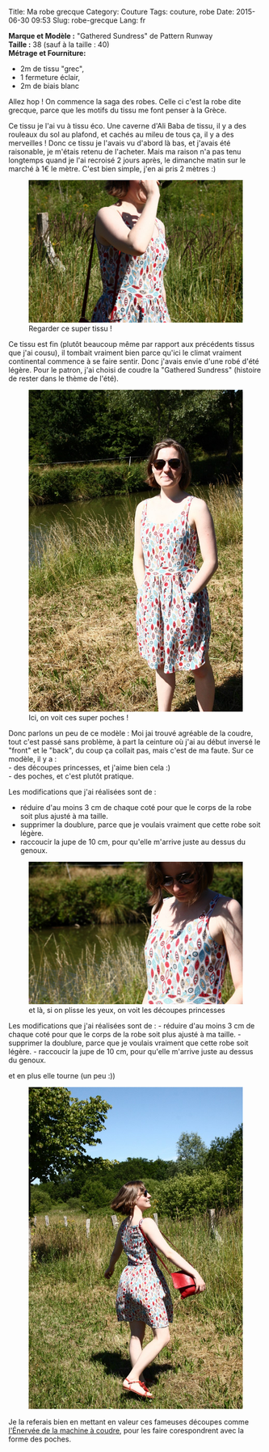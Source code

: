 Title: Ma robe grecque
Category: Couture
Tags: couture, robe
Date: 2015-06-30 09:53
Slug: robe-grecque
Lang: fr

**Marque et Modèle :** "Gathered Sundress" de Pattern Runway <br>
**Taille :** 38  (sauf à la taille : 40) <br>
**Métrage et Fourniture:** <br>
- 2m de tissu "grec", <br>
- 1 fermeture éclair, <br>
- 2m de biais blanc

Allez hop ! On commence la saga des robes. Celle ci c'est la robe dite grecque, parce que les motifs du tissu me font penser à la Grèce.

Ce tissu je l'ai vu à tissu éco. Une caverne d'Ali Baba de tissu, il y a des rouleaux du sol au plafond, et cachés au mileu de tous ça, il y a des merveilles ! 
Donc ce tissu je l'avais vu d'abord là bas, et j'avais été raisonable, je m'étais retenu de l'acheter. Mais ma raison n'a pas tenu longtemps quand je l'ai recroisé 2 jours après, le dimanche matin sur le marché à 1€ le mètre. C'est bien simple, j'en ai pris 2 mètres :)

<figure>
	<img src="images/robe_grecque_1.JPG" alt="robe grecque 1">
	<figcaption> Regarder ce super tissu !</figcaption>
</figure>

Ce tissu est fin (plutôt beaucoup même par rapport aux précédents tissus que j'ai cousu), il tombait vraiment bien parce qu'ici le climat vraiment continental commence à se faire sentir. 
Donc j'avais envie d'une robé d'été légère. Pour le patron, j'ai choisi de coudre la "Gathered Sundress" (histoire de rester dans le thème de l'été). 

<figure>
	<img src="images/robe_grecque_3.JPG" alt="robe grecque 2">
	<figcaption> Ici, on voit ces super poches !</figcaption>
</figure>
Donc parlons un peu de ce modèle :
Moi jai trouvé agréable de la coudre, tout c'est passé sans problème, à part la ceinture où j'ai au début inversé le "front" et le "back", du coup ça collait pas, mais c'est de ma faute.
Sur ce modèle, il y a  : <br>
- des découpes princesses, et j'aime bien cela :) <br>
- des poches, et c'est plutôt pratique. <br>

Les modifications que j'ai réalisées sont de : 
- réduire d'au moins 3 cm de chaque coté pour que le corps de la robe soit plus ajusté à ma taille. 
- supprimer la doublure, parce que je voulais vraiment que cette robe soit légère. 
- raccoucir la jupe de 10 cm, pour qu'elle m'arrive juste au dessus du genoux. 


<figure>
	<img src="images/robe_grecque_4.JPG" alt="robe grecque 3">
	<figcaption> et là, si on plisse les yeux, on voit les découpes princesses</figcaption>
</figure>
Les modifications que j'ai réalisées sont de : 
- réduire d'au moins 3 cm de chaque coté pour que le corps de la robe soit plus ajusté à ma taille. 
- supprimer la doublure, parce que je voulais vraiment que cette robe soit légère. 
- raccoucir la jupe de 10 cm, pour qu'elle m'arrive juste au dessus du genoux. 


 et en plus elle tourne (un peu :))

 <figure>
	<img src="images/robe_grecque_2.JPG" alt="robe grecque 4">
</figure>

Je la referais bien en mettant en valeur ces fameuses découpes comme [l'Énervée de la machine à coudre](http://lenerveedelamachineacoudre.blogspot.fr/2015/05/retrospective-davril-3-gathered-sundress.html), pour les faire corespondrent avec la forme des poches.